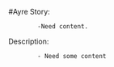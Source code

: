 #Ayre
Story:
            
            -Need content.
            
Description:
            	
         	- Need some content 



